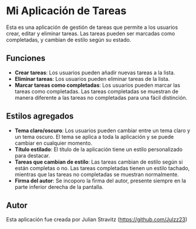# Mi Aplicación de Tareas
Esta es una aplicación de gestión de tareas que permite a los usuarios crear, editar y eliminar tareas. Las tareas pueden ser marcadas como completadas, y cambian de estilo según su estado.


## Funciones

- **Crear tareas**: Los usuarios pueden añadir nuevas tareas a la lista.
- **Eliminar tareas**: Los usuarios pueden eliminar tareas de la lista.
- **Marcar tareas como completadas**: Los usuarios pueden marcar las tareas como completadas. Las tareas completadas se muestran de manera diferente a las tareas no completadas para una fácil distinción.

## Estilos agregados

- **Tema claro/oscuro**: Los usuarios pueden cambiar entre un tema claro y un tema oscuro. El tema se aplica a toda la aplicación y se puede cambiar en cualquier momento.
- **Título estilado**: El título de la aplicación tiene un estilo personalizado para destacar.
- **Tareas que cambian de estilo**: Las tareas cambian de estilo según si están completas o no. Las tareas completadas tienen un estilo tachado, mientras que las tareas no completadas se muestran normalmente.
- **Firma del autor**: Se incoporo la firma del autor, presente siempre en la parte inferior derecha de la pantalla.

## Autor

Esta aplicación fue creada por Julian Stravitz (https://github.com/Julzz23)